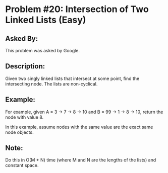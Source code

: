 # Problem #20: Intersection of Two Linked Lists (Easy)

## Asked By:

This problem was asked by Google.

## Description:
 
Given two singly linked lists that intersect at some point, find the intersecting node. The lists are non-cyclical.

## Example:

For example, given A = 3 -> 7 -> 8 -> 10 and B = 99 -> 1 -> 8 -> 10, return the node with value 8.  

In this example, assume nodes with the same value are the exact same node objects.

## Note:

Do this in O(M + N) time (where M and N are the lengths of the lists) and constant space.